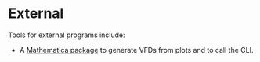 # External
Tools for external programs include:
- A [Mathematica package](https://github.com/Dih5/vfdMathematica) to generate VFDs from plots and to call the CLI.
